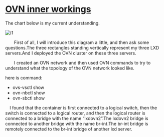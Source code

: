 # **[OVN inner workings](https://discuss.linuxcontainers.org/t/would-love-to-understand-the-inner-workings-of-the-ovn-network/17439)**

The chart below is my current understanding.

![i1](https://discuss.linuxcontainers.org/uploads/default/original/2X/a/ae3062552b8e78c8dc1c59b8309268b9343e36c6.jpeg)

  First of all, I will introduce this diagram a little, and then ask some questions.The three rectangles standing vertically represent my three LXD servers.And I deployed the OVN cluster on these three servers.

  I created an OVN network and then used OVN commands to try to understand what the topology of the OVN network looked like.

here is command:

- ovs-vsctl show
- ovn-nbctl show
- ovn-sbctl show

 I found that the container is first connected to a logical switch, then the switch is connected to a logical router, and then the logical router is connected to a bridge with the name “lxdovn2”.The lxdovn2 bridge is connected to another bridge with the name br-int.The br-int bridge is remotely connected to the br-int bridge of another lxd server.
